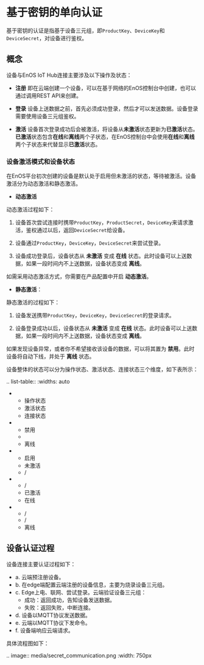 # 基于密钥的单向认证

基于密钥的认证是指基于设备三元组，即`ProductKey`、`DeviceKey`和`DeviceSecret`，对设备进行鉴权。

## 概念<concepts>

设备与EnOS IoT Hub连接主要涉及以下操作及状态：

- **注册**
  即在云端创建一个设备，可以在基于网络的EnOS控制台中创建，也可以通过调用REST API来创建。

- **登录**
  设备上送数据之前，首先必须成功登录，然后才可以发送数据。设备登录需要使用设备三元组鉴权。

- **激活**
  设备首次登录成功后会被激活，将设备从**未激活**状态更新为**已激活**状态。**已激活**状态包含**在线**和**离线**两个子状态，在EnOS控制台中会使用**在线**和**离线**两个子状态来代替显示**已激活**状态。

### 设备激活模式和设备状态<deviceactivation>

在EnOS平台初次创建的设备是默认处于启用但未激活的状态，等待被激活。设备激活分为动态激活和静态激活。
- **动态激活**

动态激活过程如下：

1. 设备首次尝试连接时携带`ProductKey`，`ProductSecret`，`DeviceKey`来请求激活，鉴权通过以后，返回`DeviceSecret`给设备。

2. 设备通过`ProductKey`，`DeviceKey`，`DeviceSecret`来尝试登录。

3. 设备成功登录后，设备状态从 **未激活** 变成 **在线** 状态。此时设备可以上送数据，如果一段时间内不上送数据，设备状态变成 **离线**。

如需采用动态激活方式，你需要在产品配置中开启 **动态激活**。

- **静态激活**：

静态激活的过程如下：

1. 设备发送携带`ProductKey`，`DeviceKey`，`DeviceSecret`的登录请求。

2. 设备登录成功以后，设备状态从 **未激活** 变成 **在线** 状态。此时设备可以上送数据，如果一段时间内不上送数据，设备状态变成 **离线**。

如果发现设备异常，或者你不希望接收该设备的数据，可以将其置为 **禁用**。此时设备将自动下线，并处于 **离线** 状态。

设备整体的状态可以分为操作状态、激活状态、连接状态三个维度，如下表所示：

.. list-table::
   :widths: auto

   * - 操作状态
     - 激活状态
     - 连接状态
   * - 禁用
     -
     - 离线
   * - 启用
     - 未激活
     - /
   * - /
     - 已激活
     - 在线
   * - /
     - /
     - 离线

## 设备认证过程<authentication>

设备连接主要认证过程如下：
- a. 云端预注册设备。
- b. 在edge端配置云端注册的设备信息，主要为烧录设备三元组。
- c. Edge上电、联网、尝试登录。云端验证设备三元组：
  - 成功：返回成功，告知设备发送数据。
  - 失败：返回失败，中断连接。
- d. 设备以MQTT协议发送数据。
- e. 云端以MQTT协议下发命令。
- f. 设备端响应云端请求。

具体流程图如下：

.. image:: media/secret_communication.png
   :width: 750px

<!--end-->
